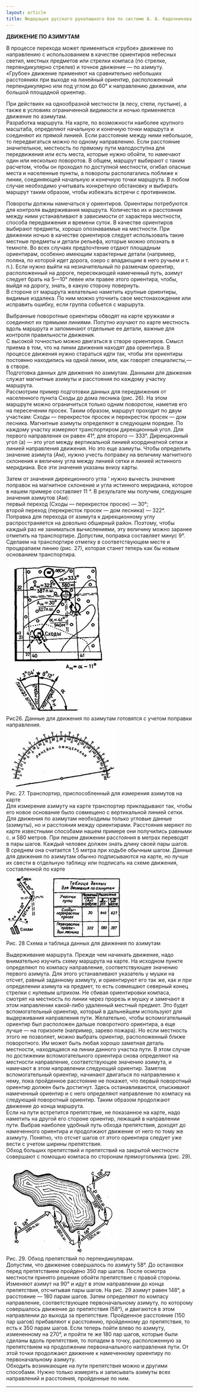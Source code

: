 ```yaml
---
layout: article
title: Федерация русского рукопашного боя по системе А. А. Кадочникова
---
```

**ДВИЖЕНИЕ ПО АЗИМУТАМ**  
  
В процессе перехода может применяться «грубое» движение по направлению с
использованием в качестве ориентиров небесных светил, местных предметов или
стрелки компаса (по стрелке, перпендикулярно стрелке) и точное движение — по
азимуту.  
«Грубое» движение применяют на сравнительно небольших расстояниях при выходе
на линейный ориентир, расположенный перпендикулярно или под углом до 60° к
направлению движения, или большой площадной ориентир.  
  
При действиях на однообразной местности (в лесу, степи, пустыне), а также в
условиях ограниченной видимости и ночью применяется движение по азимутам.  
Разработка маршрута. На карте, по возможности наиболее крупного масштаба,
определяют начальную и конечную точки маршрута и соединяют их прямой линией.
Если расстояние между ними небольшое, то передвигаться можно по одному
направлению. Если расстояние значительное, местность по прямому пути
малодоступна для передвижения или есть места, которые нужно обойти, то
намечают один или несколько поворотов. В общем, маршрут выбирают с таким
расчетом, чтобы он проходил по доступной местности, огибал опасные места и
населенные пункты, а повороты располагались поближе к линии, соединяющей
начальную и конечную точки маршрута. В любом случае необходимо учитывать
конкретную обстановку и выбирать маршрут таким образом, чтобы избежать встречи
с противником.  
  
Повороты должны намечаться у ориентиров. Ориентиры потребуются для контроля
выдерживания маршрута. Количество их и расстояния между ними устанавливают в
зависимости от характера местности, способа передвижения и времени суток. В
качестве ориентиров выбирают предметы, хорошо опознаваемые на местности. При
движении ночью в качестве ориентиров следует использовать такие местные
предметы и детали рельефа, которые можно опознать в темноте. Во всех случаях
предпочтение отдают площадным ориентирам, особенно имеющим характерные детали
(например, поляна, по которой идет дорога, озеро с впадающим в него ручьем и
т. п.). Если нужно выйти на незначительный по разменам ориентир, расположенный
на дороге, пересекающей намеченный путь, азимут следует брать на 5—10° левее
или правее этого ориентира, чтобы, выйдя на дорогу, знать, в какую сторону
повернуть.  
В стороне от маршрута желательно наметить крупные ориентиры, видимые издалека.
По ним можно уточнить свое местонахождение или исправить ошибку, если группа
собьется с маршрута.  
  
Выбранные поворотные ориентиры обводят на карте кружками и соединяют их
прямыми линиями. Попутно изучают по карте местность вдоль маршрута и
запоминают отдельные ее детали, важные для контроля правильности движения.  
С высокой точностью можно двигаться в створе ориентиров. Смысл приема в том,
что на линии движения находят два ориентира. В процессе движения нужно
стараться идти так, чтобы эти ориентиры постоянно находились на одной линии,
или, как говорят специалисты,— в створе.  
Подготовка данных для движения по азимутам. Данными для движения служат
магнитные азимуты и расстояния по каждому участку маршрута.  
Рассмотрим пример подготовки данных для передвижения от населенного пункта
Сходы до дома лесника (рис. 26). На этом маршруте можно ограничиться только
одним поворотом, наметив его на пересечении просек. Таким образом, маршрут
проходит по двум участкам: Сходы — перекресток просек и перекресток просек —
дом лесника. Магнитные азимуты определяют в следующем порядке. По каждому
участку измеряют транспортиром дирекционный угол. Для первого направления он
равен 41°, для второго — 333°. Дирекционный угол (а) — это угол между
вертикальной линией координатной сетки и линией направления движения. Но это
еще азимуты. Чтобы определить значение азимута (Aм), нужно учесть поправку на
величину магнитного склонения и величину угла между линией сетки и линией
истинного меридиана. Все эти значения указаны внизу карты.  
  
Затем от значения дирекционного угла ' нужно вычесть значение поправок на
магнитное склонение и угла истинного меридиана, которое в нашем примере
составляет 11 °. В результате мы получим, следующие значения азимутов (Aм):  
первый переход (Сходы — перекресток просек) — 30°;  
второй переход (перекресток просек — дом лесника) — 322°.  
Поправка для перехода от азимута к дирекционному углу распространяется на
довольно обширный район. Поэтому, чтобы каждый раз не заниматься вычислениями,
эту величину можно заранее отметить на транспортире. Допустим, поправка
составляет минус 9°. Сделаем на транспортире отметку в соответствующем месте и
процарапаем линию (рис. 27), которая станет теперь как бы новым основанием
транспортира.  
  
![](school2.9/image002.jpg)  
Рис26. Данные для движения по азимутам готовятся с учетом поправки
направления.  
![](school2.9/image004.jpg)  
Рис. 27. Транспортир, приспособленный для измерения азимутов на карте  
Для измерения азимуту на карте транспортир прикладывают так, чтобы его новое
основание было совмещено с вертикальной линией сетки.  
Для движения по азимутам необходимы только угловые данные (азимуты), но и
расстояния между ориентирами. Расстояния меряют по карте известными способами
нашем примере они получились равными с. и 580 метров. При пешем движении
расстояния в метрах переводят в пары шагов. Каждый человек должен знать длину
своей пары шагов. В среднем она считается 1,5 метра при ходьбе обычным шагом.
Данные для движения по азимутам обычно подписываются на карте, но лучше их
свести в отдельную таблицу или подписать на схеме движения, составленной по
карте  
![](school2.9/image006.jpg)  
Рис. 28 Схема и таблица данных для движения по азимутам  
  
Выдерживание маршрута. Прежде чем начинать движение, надо внимательно изучить
схему маршрута на карте. На исходном пункте определяют по компасу направление,
соответствующее значению первого азимута. Для этого устанавливают указатель у
мушки на отсчет, равный заданному азимуту, и ориентируют его так же, как и при
определении азимута на предмет, то есть совмещают северный конец стрелки с
нулевым штрихом. Не сбивая ориентировки компаса, смотрят на местность по линии
через прорезь и мушку и замечают в этом направлении какой-либо удаленный
местный предмет. Это будет вспомогательный ориентир, который в дальнейшем
используют для выдерживания направления пути. Желательно, чтобы
вспомогательный ориентир был расположен дальше поворотного ориентира, а еще
лучше — на горизонте (например, зарево пожара). Но если местность этого не
позволяет, можно выбрать ориентир, расположенный ближе поворотного. Им может
быть любая хорошо заметная деталь местности, находящаяся на линии данного
участка пути. В этом случае по достижении вспомогательного ориентира снова
определяют на местности направление, соответствующее значению азимута, и
намечают в этом направлении следующий ориентир. Заметив вспомогательный
ориентир, начинают двигаться по направлению к нему, пока пройденное расстояние
не покажет, что первый поворотный ориентир должен быть достигнут. Здесь
останавливаются, отыскивают намеченный ориентир и с него определяют
направление по компасу на следующий поворотный ориентир. Таким образом
продолжают движение до конца маршрута.  
Если на пути встретится препятствие, не показанное на карте, надо наметить на
другой его стороне ориентир, лежащий в направлении пути. Выбрав наиболее
удобный путь обхода препятствия, доходят до намеченного ориентира и продолжают
движение от него по тому же азимуту. Понятно, что отсчет шагов от этого
ориентира следует уже вести с учетом ширины препятствия.  
Обход больших препятствий и препятствий на закрытой местности совершают с
помощью компаса по сторонам прямоугольника (рис. 29).  
  
![](school2.9/image008.jpg)  
Рис. 29. Обход препятствий по перпендикулярам.  
Допустим, что движение совершалось по азимуту 58°. До остановки перед
препятствием пройдено 350 пар шагов. После осмотра местности принято решение
обойти препятствие с правой стороны. Изменяют азимут на 90° и идут в этом
направлении до конца препятствия, отсчитывая пары шагов. На рис. 29 азимут
равен 148°, а расстояние — 180 парам шагов. Затем определяют по компасу
направление, соответствующее первоначальному азимуту, по которому совершалось
движение до препятствия (58°), и двигаются в этом направлении до выхода за
препятствие. Пройденное расстояние (150 пар шагов) прибавляют к расстоянию,
пройденному до препятствия, то есть к 350 парам шагов. Если теперь пойти влево
по азимуту, измененному на 270°, и пройти те же 180 пар шагов, которые были
сделаны вдоль препятствия, то попадем в точку, расположенную за препятствием
на продолжении первоначального направления пути. От этой точки продолжают
движение к намеченному ориентиру по первоначальному азимуту.  
Обходить возникающие на пути препятствия можно и другими способами. Нужно
только измерять и записывать азимуты всех направлений и расстояния, пройденные
по ним.  




* * *

